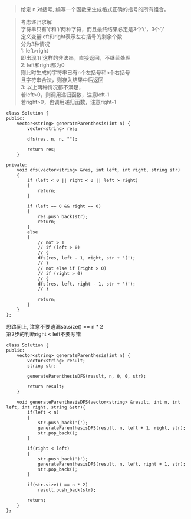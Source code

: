 >给定 n 对括号, 编写一个函数来生成格式正确的括号的所有组合。

>考虑递归求解   
字符串只有’(‘和’)’两种字符，而且最终结果必定是3个’(‘，3个’)’   
定义变量left和right表示左右括号的剩余个数   
分为3种情况   
1: left>right   
即出现’)(‘这样的非法串，直接返回，不继续处理   
2: left和right都为0   
则此时生成的字符串已有n个左括号和n个右括号   
且字符串合法，则存入结果中后返回   
3: 以上两种情况都不满足，   
若left>0，则调用递归函数，注意left-1   
若right>0，也调用递归函数，注意right-1


```
class Solution {
public:
	vector<string> generateParenthesis(int n) {
		vector<string> res;

		dfs(res, n, n, "");

		return res;
	}

private:
	void dfs(vector<string> &res, int left, int right, string str)
	{
		if (left < 0 || right < 0 || left > right)
		{
			return;
		}

		if (left == 0 && right == 0)
		{
			res.push_back(str);
			return;
		}
		else
		{
			// not > 1
			// if (left > 0)
			// {
			dfs(res, left - 1, right, str + '(');
			// }
			// not else if (right > 0)
			// if (right > 0)
			// {
			dfs(res, left, right - 1, str + ')');
			// }

			return;
		}
	}
};
```



思路同上, 注意不要遗漏str.size() == n * 2   
第2步的判断right < left不要写错
```
class Solution {
public:
    vector<string> generateParenthesis(int n) {
        vector<string> result;
        string str;

        generateParenthesisDFS(result, n, 0, 0, str);

        return result;
    }

    void generateParenthesisDFS(vector<string> &result, int n, int left, int right, string &str){
        if(left < n)
        {
            str.push_back('(');
            generateParenthesisDFS(result, n, left + 1, right, str);
            str.pop_back();
        }

        if(right < left)
        {
            str.push_back(')');
            generateParenthesisDFS(result, n, left, right + 1, str);
            str.pop_back();
        }

        if(str.size() == n * 2)
            result.push_back(str);

        return;
    }
};
```
